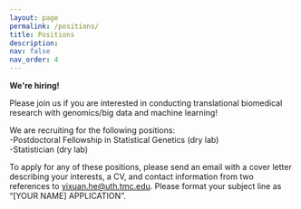 ```yaml
---
layout: page
permalink: /positions/
title: Positions
description: 
nav: false
nav_order: 4
---
```


**We're hiring!**

Please join us if you are interested in conducting translational biomedical research with genomics/big data and machine learning!

We are recruiting for the following positions:
 <br /> 
-Postdoctoral Fellowship in Statistical Genetics (dry lab)
 <br /> 
-Statistician (dry lab)

To apply for any of these positions, please send an email with a cover letter describing your interests, a CV, and contact information from two references to [yixuan.he@uth.tmc.edu](mailto:yixuan.he@uth.tmc.edu). Please format your subject line as “[YOUR NAME] APPLICATION”. 
